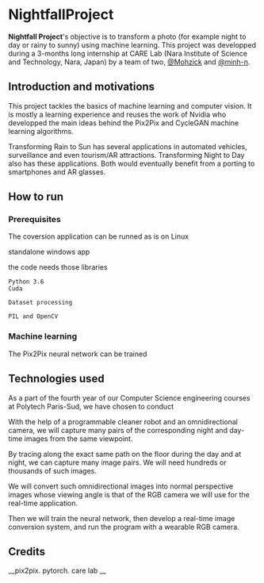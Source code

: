 # NightfallProject

**Nightfall Project**'s objective is to transform a photo (for example night to day or rainy to sunny) using machine learning.
This project was developped during a 3-months long internship at CARE Lab (Nara Institute of Science and Technology, Nara, Japan) by a team of two, [@Mohzick](https://github.com/Mohzick) and [@minh-n](https://github.com/minh-n).

## Introduction and motivations

This project tackles the basics of machine learning and computer vision. It is mostly a learning experience and reuses the work of Nvidia who developped the main ideas behind the Pix2Pix and CycleGAN machine learning algorithms.

Transforming Rain to Sun has several applications in automated vehicles, surveillance and even tourism/AR attractions.
Transforming Night to Day also has these applications. Both would eventually benefit from a porting to smartphones and AR glasses.

## How to run

### Prerequisites

The  coversion application can be runned as is on Linux 

standalone windows app

the code needs those libraries

```
Python 3.6
Cuda

Dataset processing

PIL and OpenCV 

```



### Machine learning 
The Pix2Pix neural network can be trained 

## Technologies used


As a part of the fourth year of our Computer Science engineering courses at Polytech Paris-Sud, we have chosen to conduct 

With the help of a programmable cleaner robot and an omnidirectional camera, we will capture many pairs of the corresponding night and day-time images from the same viewpoint. 

By tracing along the exact same path on the floor during the day and at night, we can capture many image pairs. We will need hundreds or thousands of such images.

We will convert such omnidirectional images into normal perspective images whose viewing angle is that of the RGB camera we will use for the real-time application. 

Then we will train the neural network, then develop a real-time image conversion system, and run the program with a wearable RGB camera.


## Credits

__pix2pix. 
pytorch. 
care lab  __

